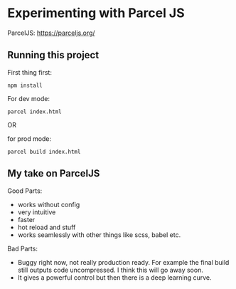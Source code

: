 # Experimenting with Parcel JS
ParcelJS: https://parceljs.org/

## Running this project

First thing first:

`npm install`


For dev mode:

`parcel index.html`

OR

for prod mode:

`parcel build index.html`


## My take on ParcelJS

Good Parts:
+ works without config
+ very intuitive
+ faster
+ hot reload and stuff
+ works seamlessly with other things like scss, babel etc.

Bad Parts:
- Buggy right now, not really production ready. For example the final build still outputs code uncompressed. I think this will go away soon.
- It gives a powerful control but then there is a deep learning curve.
